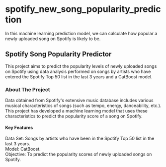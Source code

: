 # spotify_new_song_popularity_prediction
In this machine learning prediction model, we can calculate how popular a newly uploaded song on Spotify is likely to be.

## Spotify Song Popularity Predictor
This project aims to predict the popularity levels of newly uploaded songs on Spotify using data analysis performed on songs by artists who have entered the Spotify Top 50 list in the last 3 years and a CatBoost model.

### About The Project
Data obtained from Spotify's extensive music database includes various musical characteristics of songs (such as tempo, energy, danceability, etc.). This project has developed a machine learning model that uses these characteristics to predict the popularity score of a song on Spotify.

#### Key Features
Data Set: Songs by artists who have been in the Spotify Top 50 list in the last 3 years.  
Model: CatBoost.  
Objective: To predict the popularity scores of newly uploaded songs on Spotify.

